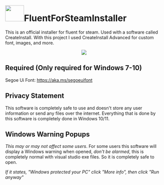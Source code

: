 # <img src="https://i.postimg.cc/M6Bbf8fL/fluent-1.png" width="60" height="51">FluentForSteamInstaller
This is an official installer for fluent for steam. Used with a software called CreateInstall.
With this project I used CreateInstall Advanced for custom font, images, and more.

<p align="center">
  <img src="https://i.postimg.cc/SsxjM7HS/Screenshot-2022-07-23-015857.png" />
</p>

Required (Only required for Windows 7-10)
---------
Segoe Ui Font: https://aka.ms/segoeuifont

Privacy Statement
---------
This software is completely safe to use and doesn't store any user information or send any files over the internet. Everything that is done by this software is completely done in Windows 10/11.

Windows Warning Popups
---------
*This may or may not affect some users*. For some users this software will display a Windows warning when opened, *don't be alarmed*, this is completely normal with visual studio exe files. So it is completely safe to open.

*If it states, "Windows protected your PC" click "More info", then click "Run anyway"*
